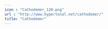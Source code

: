 ```yaml
---
icon : "Cathodemer_128.png"
url : "http://www.hypertonal.net/cathodemer/"
title: "Cathodemer"
---
```

